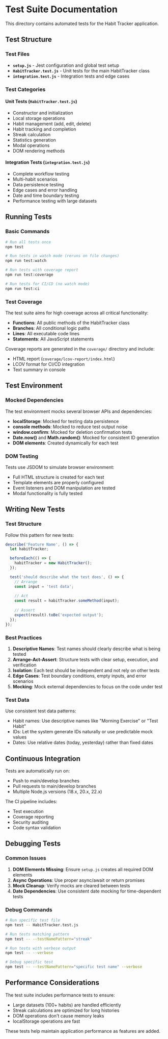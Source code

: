 # Test Suite Documentation

This directory contains automated tests for the Habit Tracker application.

## Test Structure

### Test Files

- **`setup.js`** - Jest configuration and global test setup
- **`HabitTracker.test.js`** - Unit tests for the main HabitTracker class
- **`integration.test.js`** - Integration tests and edge cases

### Test Categories

#### Unit Tests (`HabitTracker.test.js`)
- Constructor and initialization
- Local storage operations
- Habit management (add, edit, delete)
- Habit tracking and completion
- Streak calculation
- Statistics generation
- Modal operations
- DOM rendering methods

#### Integration Tests (`integration.test.js`)
- Complete workflow testing
- Multi-habit scenarios
- Data persistence testing
- Edge cases and error handling
- Date and time boundary testing
- Performance testing with large datasets

## Running Tests

### Basic Commands

```bash
# Run all tests once
npm test

# Run tests in watch mode (reruns on file changes)
npm run test:watch

# Run tests with coverage report
npm run test:coverage

# Run tests for CI/CD (no watch mode)
npm run test:ci
```

### Test Coverage

The test suite aims for high coverage across all critical functionality:

- **Functions**: All public methods of the HabitTracker class
- **Branches**: All conditional logic paths
- **Lines**: All executable code lines
- **Statements**: All JavaScript statements

Coverage reports are generated in the `coverage/` directory and include:
- HTML report (`coverage/lcov-report/index.html`)
- LCOV format for CI/CD integration
- Text summary in console

## Test Environment

### Mocked Dependencies

The test environment mocks several browser APIs and dependencies:

- **localStorage**: Mocked for testing data persistence
- **console methods**: Mocked to reduce test output noise
- **window.confirm**: Mocked for deletion confirmation tests
- **Date.now()** and **Math.random()**: Mocked for consistent ID generation
- **DOM elements**: Created dynamically for each test

### DOM Testing

Tests use JSDOM to simulate browser environment:
- Full HTML structure is created for each test
- Template elements are properly configured
- Event listeners and DOM manipulation are tested
- Modal functionality is fully tested

## Writing New Tests

### Test Structure

Follow this pattern for new tests:

```javascript
describe('Feature Name', () => {
  let habitTracker;

  beforeEach(() => {
    habitTracker = new HabitTracker();
  });

  test('should describe what the test does', () => {
    // Arrange
    const input = 'test data';
    
    // Act
    const result = habitTracker.someMethod(input);
    
    // Assert
    expect(result).toBe('expected output');
  });
});
```

### Best Practices

1. **Descriptive Names**: Test names should clearly describe what is being tested
2. **Arrange-Act-Assert**: Structure tests with clear setup, execution, and verification
3. **Isolation**: Each test should be independent and not rely on other tests
4. **Edge Cases**: Test boundary conditions, empty inputs, and error scenarios
5. **Mocking**: Mock external dependencies to focus on the code under test

### Test Data

Use consistent test data patterns:
- Habit names: Use descriptive names like "Morning Exercise" or "Test Habit"
- IDs: Let the system generate IDs naturally or use predictable mock values
- Dates: Use relative dates (today, yesterday) rather than fixed dates

## Continuous Integration

Tests are automatically run on:
- Push to main/develop branches
- Pull requests to main/develop branches
- Multiple Node.js versions (18.x, 20.x, 22.x)

The CI pipeline includes:
- Test execution
- Coverage reporting
- Security auditing
- Code syntax validation

## Debugging Tests

### Common Issues

1. **DOM Elements Missing**: Ensure `setup.js` creates all required DOM elements
2. **Async Operations**: Use proper async/await or return promises
3. **Mock Cleanup**: Verify mocks are cleared between tests
4. **Date Dependencies**: Use consistent date mocking for time-dependent tests

### Debug Commands

```bash
# Run specific test file
npm test -- HabitTracker.test.js

# Run tests matching pattern
npm test -- --testNamePattern="streak"

# Run tests with verbose output
npm test -- --verbose

# Debug specific test
npm test -- --testNamePattern="specific test name" --verbose
```

## Performance Considerations

The test suite includes performance tests to ensure:
- Large datasets (100+ habits) are handled efficiently
- Streak calculations are optimized for long histories
- DOM operations don't cause memory leaks
- localStorage operations are fast

These tests help maintain application performance as features are added.

